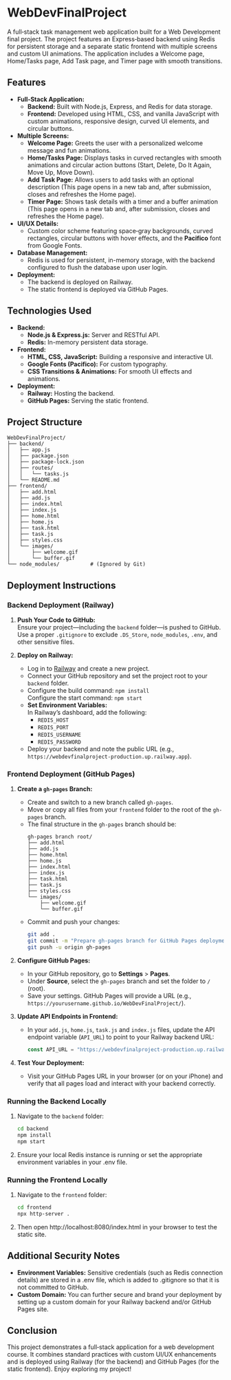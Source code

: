 # WebDevFinalProject

A full‑stack task management web application built for a Web Development final project. The project features an Express‑based backend using Redis for persistent storage and a separate static frontend with multiple screens and custom UI animations. The application includes a Welcome page, Home/Tasks page, Add Task page, and Timer page with smooth transitions.

## Features

- **Full‑Stack Application:**
  - **Backend:** Built with Node.js, Express, and Redis for data storage.
  - **Frontend:** Developed using HTML, CSS, and vanilla JavaScript with custom animations, responsive design, curved UI elements, and circular buttons.
- **Multiple Screens:**
  - **Welcome Page:** Greets the user with a personalized welcome message and fun animations.
  - **Home/Tasks Page:** Displays tasks in curved rectangles with smooth animations and circular action buttons (Start, Delete, Do It Again, Move Up, Move Down).
  - **Add Task Page:** Allows users to add tasks with an optional description (This page opens in a new tab and, after submission, closes and refreshes the Home page).
  - **Timer Page:** Shows task details with a timer and a buffer animation (This page opens in a new tab and, after submission, closes and refreshes the Home page).
- **UI/UX Details:**
  - Custom color scheme featuring space‑gray backgrounds, curved rectangles, circular buttons with hover effects, and the **Pacifico** font from Google Fonts.
- **Database Management:**
  - Redis is used for persistent, in-memory storage, with the backend configured to flush the database upon user login.
- **Deployment:**
  - The backend is deployed on Railway.
  - The static frontend is deployed via GitHub Pages.

## Technologies Used

- **Backend:**
  - **Node.js & Express.js:** Server and RESTful API.
  - **Redis:** In-memory persistent data storage.
- **Frontend:**
  - **HTML, CSS, JavaScript:** Building a responsive and interactive UI.
  - **Google Fonts (Pacifico):** For custom typography.
  - **CSS Transitions & Animations:** For smooth UI effects and animations.
- **Deployment:**
  - **Railway:** Hosting the backend.
  - **GitHub Pages:** Serving the static frontend.

## Project Structure

```
WebDevFinalProject/
├── backend/
│   ├── app.js
│   ├── package.json
│   ├── package-lock.json
│   ├── routes/
│   │   └── tasks.js
│   └── README.md
├── frontend/
│   ├── add.html
│   ├── add.js
│   ├── index.html
│   ├── index.js
│   ├── home.html
│   ├── home.js
│   ├── task.html
│   ├── task.js
│   ├── styles.css
│   └── images/
│       ├── welcome.gif
│       └── buffer.gif
└── node_modules/          # (Ignored by Git)
```

## Deployment Instructions

### Backend Deployment (Railway)

1. **Push Your Code to GitHub:**  
   Ensure your project—including the `backend` folder—is pushed to GitHub. Use a proper `.gitignore` to exclude `.DS_Store`, `node_modules`, `.env`, and other sensitive files.

2. **Deploy on Railway:**
   - Log in to [Railway](https://railway.app/) and create a new project.
   - Connect your GitHub repository and set the project root to your `backend` folder.
   - Configure the build command: `npm install`  
     Configure the start command: `npm start`
   - **Set Environment Variables:**  
     In Railway’s dashboard, add the following:
     - `REDIS_HOST`
     - `REDIS_PORT`
     - `REDIS_USERNAME`
     - `REDIS_PASSWORD`
   - Deploy your backend and note the public URL (e.g., `https://webdevfinalproject-production.up.railway.app`).

### Frontend Deployment (GitHub Pages)

1. **Create a `gh-pages` Branch:**
   - Create and switch to a new branch called `gh-pages`.
   - Move or copy all files from your `frontend` folder to the root of the `gh-pages` branch.
   - The final structure in the `gh-pages` branch should be:
     ```
     gh-pages branch root/
     ├── add.html
     ├── add.js
     ├── home.html
     ├── home.js
     ├── index.html
     ├── index.js
     ├── task.html
     ├── task.js
     ├── styles.css
     └── images/
         ├── welcome.gif
         └── buffer.gif
     ```
   - Commit and push your changes:
     ```bash
     git add .
     git commit -m "Prepare gh-pages branch for GitHub Pages deployment"
     git push -u origin gh-pages
     ```

2. **Configure GitHub Pages:**
   - In your GitHub repository, go to **Settings** > **Pages**.
   - Under **Source**, select the `gh-pages` branch and set the folder to `/` (root).
   - Save your settings. GitHub Pages will provide a URL (e.g., `https://yourusername.github.io/WebDevFinalProject/`).

3. **Update API Endpoints in Frontend:**
   - In your `add.js`, `home.js`, `task.js` and `index.js` files, update the API endpoint variable (`API_URL`) to point to your Railway backend URL:
     ```js
     const API_URL = "https://webdevfinalproject-production.up.railway.app/api/tasks";
     ```

4. **Test Your Deployment:**
   - Visit your GitHub Pages URL in your browser (or on your iPhone) and verify that all pages load and interact with your backend correctly.

### Running the Backend Locally

1. Navigate to the `backend` folder:
   ```bash
   cd backend
   npm install
   npm start

2. Ensure your local Redis instance is running or set the appropriate environment variables in your .env file.

### Running the Frontend Locally

1. Navigate to the `frontend` folder:
   ```bash
   cd frontend
   npx http-server .

2. Then open http://localhost:8080/index.html in your browser to test the static site.

## Additional Security Notes

- **Environment Variables:**
Sensitive credentials (such as Redis connection details) are stored in a .env file, which is added to .gitignore so that it is not committed to GitHub.
- **Custom Domain:**
You can further secure and brand your deployment by setting up a custom domain for your Railway backend and/or GitHub Pages site.

## Conclusion

This project demonstrates a full‑stack application for a web development course. It combines standard practices with custom UI/UX enhancements and is deployed using Railway (for the backend) and GitHub Pages (for the static frontend). Enjoy exploring my project!
